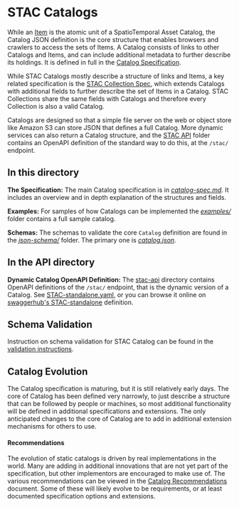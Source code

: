 # STAC Catalogs

While an [Item](../item-spec/item-spec.md) is the atomic unit of a SpatioTemporal Asset Catalog, the Catalog JSON definition is the core structure that enables browsers and crawlers to access
the sets of Items. A Catalog consists of links to other Catalogs and Items, and can include
additional metadata to further describe its holdings. It is defined in full in the 
[Catalog Specification](catalog-spec.md).

While STAC Catalogs mostly describe a structure of links and Items, a key related specification is the [STAC Collection Spec](../collection-spec/),
which extends Catalogs with additional fields to further describe the set of Items in a Catalog. STAC Collections share the same 
fields with Catalogs and therefore every Collection is also a valid Catalog.

Catalogs are designed so that a simple file server on the web or object store like Amazon S3 can store JSON that defines a 
full Catalog. More dynamic services can also return a Catalog structure, and the [STAC API](../api-spec/) folder contains 
an OpenAPI definition of the standard way to do this, at the `/stac/` endpoint. 

## In this directory

**The Specification:** The main Catalog specification is in
*[catalog-spec.md](catalog-spec.md)*. It includes an overview and in depth explanation of the 
structures and fields.

**Examples:** For samples of how Catalogs can be implemented the *[examples/](examples/)* folder
contains a full sample catalog. 

**Schemas:** The schemas to validate the core `Catalog` definition are found in the *[json-schema/](json-schema/)* folder. The primary one is *[catalog.json](json-schema/catalog.json)*.

## In the API directory

**Dynamic Catalog OpenAPI Definition:** The [stac-api](../api-spec) directory contains OpenAPI definitions of the `/stac/`
endpoint, that is the dynamic version of a Catalog. See [STAC-standalone.yaml](../api-spec/STAC-standalone.yaml), or you can
browse it online on [swaggerhub's STAC-standalone](https://app.swaggerhub.com/apis/cholmesgeo/STAC-standalone/0.6.0-beta#/STAC/get_stac) definition.

## Schema Validation

Instruction on schema validation for STAC Catalog can be found in the [validation instructions](validation/README.md).


## Catalog Evolution 

The Catalog specification is maturing, but it is still relatively early days. The core of Catalog has been defined very
narrowly, to just describe a structure that can be followed by people or machines, so most additional functionality will
be defined in additional specifications and extensions. The only anticipated changes to the core of Catalog are to add in
additional extension mechanisms for others to use.


#### Recommendations

The evolution of static catalogs is driven by real implementations in the world. Many are adding in additional innovations
that are not yet part of the specification, but other implementors are encouraged to make use of. The various recommendations 
can be viewed in the [Catalog Recommendations](catalog-recommendations.md) document. Some of these will likely
evolve to be requirements, or at least documented specification options and extensions.
